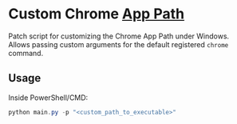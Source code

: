 # Custom Chrome [App Path](https://docs.microsoft.com/en-us/windows/win32/shell/app-registration#using-the-app-paths-subkey)
Patch script for customizing the Chrome App Path under Windows.\
Allows passing custom arguments for the default registered `chrome` command.

## Usage
Inside PowerShell/CMD:
```powershell
python main.py -p "<custom_path_to_executable>"
```
